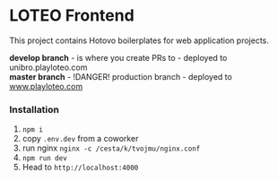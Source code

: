 # LOTEO Frontend
 This project contains Hotovo boilerplates for web application projects.  
 
 **develop branch** - is where you create PRs to - deployed to unibro.playloteo.com  
 **master branch** - !DANGER! production branch - deployed to www.playloteo.com

### Installation
 1. `npm i`
 2. copy `.env.dev` from a coworker
 3. run nginx `nginx -c /cesta/k/tvojmu/nginx.conf`
 4. `npm run dev`
 5. Head to `http://localhost:4000`
